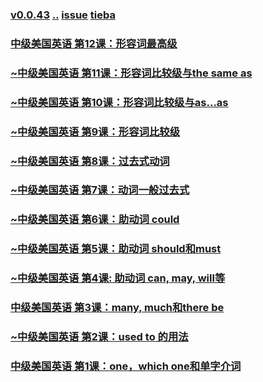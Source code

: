 ### [v0.0.43](https://github.com/littleflute/english/edit/master/voa/Intermediate_American_English/readme.md) [..](..) [issue](https://github.com/littleflute/english/issues/45) [tieba](https://tieba.baidu.com/f?kw=littleflute&fr=home)
### [中级美国英语 第12课：形容词最高级](https://mp.weixin.qq.com/s?__biz=MzIxMTUzOTUzOA==&mid=100001413&idx=4&sn=72375f4993cebb7678169a508922dd2b&chksm=175285b820250cae376891b637e57fc8558e885f3915648732af4eb6dec1a92933793e61ac30&mpshare=1&scene=24&srcid=0325Ahv9Mc50y6N9ochuRbac#rd)
### [~中级美国英语 第11课：形容词比较级与the same as](https://mp.weixin.qq.com/s?__biz=MzIxMTUzOTUzOA==&mid=2247485446&idx=8&sn=67bd6953598bab0bdd1d0c3e7c981208&chksm=97528b3ba025022dbfdda36ecb60a2875450214b444d232218b18c56284ffe26aee60021113a#rd)
### [~中级美国英语 第10课：形容词比较级与as...as](https://mp.weixin.qq.com/s?__biz=MzIxMTUzOTUzOA==&mid=2247485410&idx=7&sn=19241b1309a80dd7c25d9c60de39130d&chksm=975284dfa0250dc9172c1bb254a415b9543e591e35f58bbdaf0fe2617d9cfe8bab617aaf0ddf#rd)
### [~中级美国英语 第9课：形容词比较级](https://mp.weixin.qq.com/s?__biz=MzIxMTUzOTUzOA==&mid=2247485357&idx=5&sn=c44373728d555e83a096a85e8e5b6c9a&chksm=97528490a0250d865abba4b1dc0d3664d8900f8e5cd3b465fdb9a807ead89945c45ef36fc855#rd)
### [~中级美国英语 第8课：过去式动词](https://mp.weixin.qq.com/s?__biz=MzIxMTUzOTUzOA==&mid=2247485290&idx=3&sn=2291f5a0be8983a426d1133f38bc883c&chksm=97528457a0250d4170da6113989fb82c1ca2010ecfaea034c335630cd99c38b6fe21b543d527#rd)
### [~中级美国英语 第7课：动词一般过去式](https://mp.weixin.qq.com/s?__biz=MzIxMTUzOTUzOA==&mid=2247485225&idx=2&sn=e6123db8d1406bd8372f4aa2abf133b3&chksm=97528414a0250d0233ee7113ac9e0218f97d0dd92031fd715ed7c5d8547cf276bb86cb3fc34d#rd)
### [~中级美国英语 第6课：助动词 could](https://mp.weixin.qq.com/s?__biz=MzIxMTUzOTUzOA==&mid=2247485183&idx=3&sn=fca42872edf48ecacc353fb276a96075&chksm=975285c2a0250cd4265e71e50e74a1d7784d51b099ab0c3664f84406ff868471711bd1708018#rd)
### [~中级美国英语 第5课：助动词 should和must](https://mp.weixin.qq.com/s?__biz=MzIxMTUzOTUzOA==&mid=2247485137&idx=3&sn=04bf4a5930fe729fd28ef8d16baa92ed&chksm=975285eca0250cfadccbd9ea0fcb3e302a3e16de2289d52c198064f974466acd8669025520f4#rd)
### [~中级美国英语 第4课: 助动词 can, may, will等](https://mp.weixin.qq.com/s?__biz=MzIxMTUzOTUzOA==&mid=2247485087&idx=2&sn=f32a3cf38f7241db3f7affdf50e3640f&chksm=975285a2a0250cb4522f33b45ec7331ff22f0f7f5825fd6d95e40e171eaea7a1ae53a84b4650#rd)
### [中级美国英语 第3课：many, much和there be](https://mp.weixin.qq.com/s?__biz=MzIxMTUzOTUzOA==&mid=100001316&idx=6&sn=9a09bb5a91ed82ecf77c6b11cf96023f&chksm=1752851920250c0f6a6d68fe33fd9b2e23edfbe273d41b90df586e38423e625466e168f0abde&mpshare=1&scene=24&srcid=0323cI87sRqIFuW0IyYtluP6#rd)
### [~中级美国英语 第2课：used to 的用法](https://mp.weixin.qq.com/s?__biz=MzIxMTUzOTUzOA==&mid=2247485020&idx=2&sn=577d5ef0b21a3dce18eee9d70339e979&chksm=97528561a0250c779ba181ecdf1ff9074bf1d8a56469f6cdd179e53b5bb0a268989e7a2e06fe#rd)
### [中级美国英语 第1课：one，which one和单字介词](http://mp.weixin.qq.com/s/N4_Kkmhw-RPHVRG84FhmDw)
